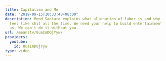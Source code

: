 ```yaml
---
title: Capitalism and Me
date: "2019-09-15T10:33:48+08:00"
description: Mond Sankara explains what alienation of labor is and why it makes you
  feel like shit all the time. We need your help to build entertainment for all of
  us. We can't do it without you.
url: /meanstv/8uaInDOjYyw/
providers:
  youtube:
    id: 8uaInDOjYyw
type: video
---
```

